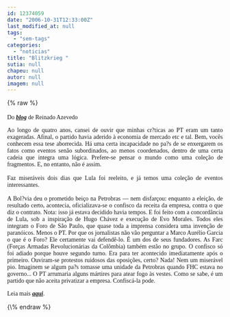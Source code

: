 ```yaml
---
id: 12374059
date: "2006-10-31T12:33:00Z"
last_modified_at: null
tags:
  - "sem-tags"
categories:
  - "noticias"
title: "Blitzkrieg "
sutia: null
chapeu: null
autor: null
imagem: null
---
```

{\% raw %}
<p><B><FONT size=4></p>
<p><P></B></FONT><FONT face=Verdana>Do <STRONG><EM><FONT color=mediumblue><A href=\"https://veja.abril.com.br/blogs/reinaldo/\" target=_blank>blog</A></FONT></EM></STRONG> de Reinado Azevedo</FONT></P></p>
<p><P align=justify><FONT face=Verdana>Ao longo de quatro anos, cansei de ouvir que minhas cr?ticas ao PT eram um tanto exageradas. Afinal, o partido havia aderido à economia de mercado etc e tal. Bem, vocês conhecem essa tese aborrecida. Há uma certa incapacidade no pa?s de se enxergarem os fatos como eventos senão subordinados, ao menos coordenados, dentro de uma certa cadeia que integra uma lógica. Prefere-se pensar o mundo como uma coleção de fragmentos. E, no entanto, não é assim.<BR><BR>Faz miseráveis dois dias que Lula foi reeleito, e já temos uma coleção de eventos interessantes.<BR><BR>A Bol?via deu o prometido beiço na Petrobras — nem disfarçou: enquanto a eleição, de resultado certo, acontecia, oficializava-se o confisco da receita da empresa, contra o que diz o contrato. Nota: isso já estava decidido havia tempos. E foi feito com a concordância de Lula, sob a inspiração de Hugo Chávez e execução de Evo Morales. Todos eles integram o Foro de São Paulo, que quase toda a imprensa considera uma invenção de paranóicos. Menos o PT. Por que os jornalistas não vão perguntar a Marco Aurélio Garcia o que é o Foro? Ele certamente vai defendê-lo. É um dos de seus fundadores. As Farc (Forças Armadas Revolucionárias da Colômbia) também estão no grupo. O confisco só foi adiado porque houve segundo turno. Era para ter acontecido imediatamente após o primeiro. Ouviram-se protestos ruidosos das oposições, certo? Nada! Nem um miserável pio. Imaginem se algum pa?s tomasse uma unidade da Petrobras quando FHC estava no governo... O PT arrumaria alguns mártires para atear fogo às vestes. Como se sabe, é um partido que não aceita privatizar a empresa. Confiscá-la pode.</FONT></P></p>
<p><P align=justify><FONT face=Verdana>Leia mais <STRONG><EM><FONT color=mediumblue><A href=\"https://veja.abril.com.br/blogs/reinaldo/\" target=_blank>aqui</A></FONT></EM></STRONG>.</FONT></P> </p>
{\% endraw %}